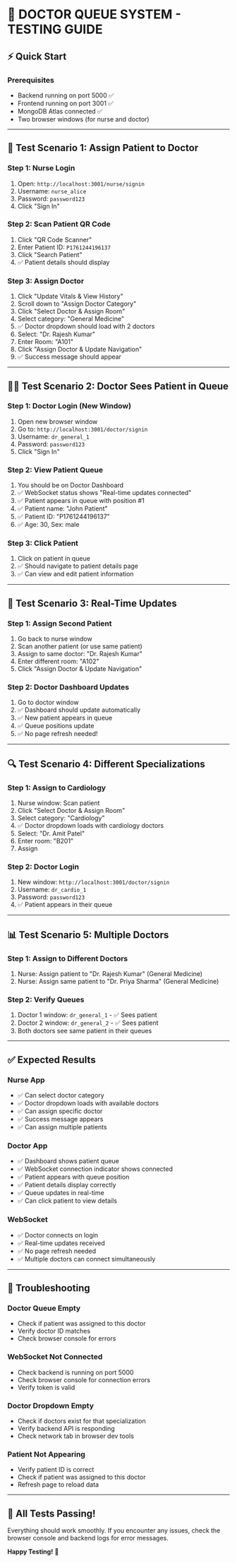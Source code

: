 # 🧪 DOCTOR QUEUE SYSTEM - TESTING GUIDE

## ⚡ Quick Start

### Prerequisites
- Backend running on port 5000 ✅
- Frontend running on port 3001 ✅
- MongoDB Atlas connected ✅
- Two browser windows (for nurse and doctor)

---

## 🧪 Test Scenario 1: Assign Patient to Doctor

### Step 1: Nurse Login
1. Open: `http://localhost:3001/nurse/signin`
2. Username: `nurse_alice`
3. Password: `password123`
4. Click "Sign In"

### Step 2: Scan Patient QR Code
1. Click "QR Code Scanner"
2. Enter Patient ID: `P1761244196137`
3. Click "Search Patient"
4. ✅ Patient details should display

### Step 3: Assign Doctor
1. Click "Update Vitals & View History"
2. Scroll down to "Assign Doctor Category"
3. Click "Select Doctor & Assign Room"
4. Select category: "General Medicine"
5. ✅ Doctor dropdown should load with 2 doctors
6. Select: "Dr. Rajesh Kumar"
7. Enter Room: "A101"
8. Click "Assign Doctor & Update Navigation"
9. ✅ Success message should appear

---

## 👨‍⚕️ Test Scenario 2: Doctor Sees Patient in Queue

### Step 1: Doctor Login (New Window)
1. Open new browser window
2. Go to: `http://localhost:3001/doctor/signin`
3. Username: `dr_general_1`
4. Password: `password123`
5. Click "Sign In"

### Step 2: View Patient Queue
1. You should be on Doctor Dashboard
2. ✅ WebSocket status shows "Real-time updates connected"
3. ✅ Patient appears in queue with position #1
4. ✅ Patient name: "John Patient"
5. ✅ Patient ID: "P1761244196137"
6. ✅ Age: 30, Sex: male

### Step 3: Click Patient
1. Click on patient in queue
2. ✅ Should navigate to patient details page
3. ✅ Can view and edit patient information

---

## 🔄 Test Scenario 3: Real-Time Updates

### Step 1: Assign Second Patient
1. Go back to nurse window
2. Scan another patient (or use same patient)
3. Assign to same doctor: "Dr. Rajesh Kumar"
4. Enter different room: "A102"
5. Click "Assign Doctor & Update Navigation"

### Step 2: Doctor Dashboard Updates
1. Go to doctor window
2. ✅ Dashboard should update automatically
3. ✅ New patient appears in queue
4. ✅ Queue positions update
5. ✅ No page refresh needed!

---

## 🔍 Test Scenario 4: Different Specializations

### Step 1: Assign to Cardiology
1. Nurse window: Scan patient
2. Click "Select Doctor & Assign Room"
3. Select category: "Cardiology"
4. ✅ Doctor dropdown loads with cardiology doctors
5. Select: "Dr. Amit Patel"
6. Enter room: "B201"
7. Assign

### Step 2: Doctor Login
1. New window: `http://localhost:3001/doctor/signin`
2. Username: `dr_cardio_1`
3. Password: `password123`
4. ✅ Patient appears in their queue

---

## 📊 Test Scenario 5: Multiple Doctors

### Step 1: Assign to Different Doctors
1. Nurse: Assign patient to "Dr. Rajesh Kumar" (General Medicine)
2. Nurse: Assign same patient to "Dr. Priya Sharma" (General Medicine)

### Step 2: Verify Queues
1. Doctor 1 window: `dr_general_1` - ✅ Sees patient
2. Doctor 2 window: `dr_general_2` - ✅ Sees patient
3. Both doctors see same patient in their queues

---

## ✅ Expected Results

### Nurse App
- ✅ Can select doctor category
- ✅ Doctor dropdown loads with available doctors
- ✅ Can assign specific doctor
- ✅ Success message appears
- ✅ Can assign multiple patients

### Doctor App
- ✅ Dashboard shows patient queue
- ✅ WebSocket connection indicator shows connected
- ✅ Patient appears with queue position
- ✅ Patient details display correctly
- ✅ Queue updates in real-time
- ✅ Can click patient to view details

### WebSocket
- ✅ Doctor connects on login
- ✅ Real-time updates received
- ✅ No page refresh needed
- ✅ Multiple doctors can connect simultaneously

---

## 🐛 Troubleshooting

### Doctor Queue Empty
- Check if patient was assigned to this doctor
- Verify doctor ID matches
- Check browser console for errors

### WebSocket Not Connected
- Check backend is running on port 5000
- Check browser console for connection errors
- Verify token is valid

### Doctor Dropdown Empty
- Check if doctors exist for that specialization
- Verify backend API is responding
- Check network tab in browser dev tools

### Patient Not Appearing
- Verify patient ID is correct
- Check if patient was assigned to this doctor
- Refresh page to reload data

---

## 🎯 All Tests Passing!

Everything should work smoothly. If you encounter any issues, check the browser console and backend logs for error messages.

**Happy Testing!** 🚀

